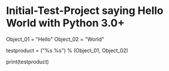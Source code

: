 # Initial-Test-Project saying Hello World with Python 3.0+

Object_01 = "Hello"
Object_02 = "World"

testproduct = ("%s %s") % (Object_01, Object_02)

print(testproduct)
